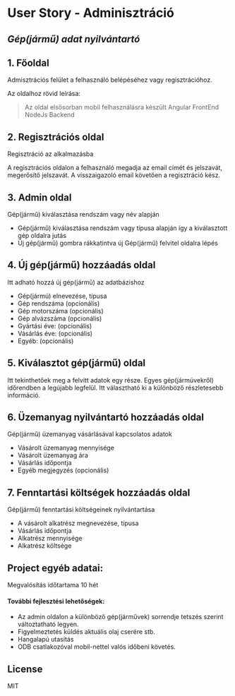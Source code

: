 # User Story - Adminisztráció
## _Gép(jármű) adat nyilvántartó_


## 1. Főoldal

Admisztrációs felület a felhasználó belépéséhez vagy regisztrációhoz.

Az oldalhoz rövid leírása:
> Az oldal elsősorban mobil felhasználásra készült
> Angular FrontEnd
> NodeJs Backend



## 2. Regisztrációs oldal

Regisztráció az alkalmazásba

A regisztrációs oldalon a felhasználó megadja az email címét és jelszavát, megerősítő jelszavát.
A visszaigazoló email követően a regisztráció kész.

## 3. Admin oldal

Gép(jármű) kiválasztása rendszám vagy név alapján

- Gép(jármű) kiválasztása rendszám vagy típusa alapján így a kiválasztott gép oldalra jutás
- Új gép(jármű) gombra rákkatintva új Gép(jármű) felvitel oldalra lépés

## 4. Új gép(jármű) hozzáadás oldal

Itt adható hozzá új gép(jármű) az adatbázishoz

- Gép(jármú) elnevezése, típusa
- Gép rendszáma (opcionális)
- Gép motorszáma (opcionális)
- Gép alvázszáma (opcionális)
- Gyártási éve: (opcionális)
- Vásárlás éve:  (opcionális)
- Egyéb:  (opcionális)

## 5. Kiválasztot gép(jármű) oldal

Itt tekinthetőek meg a felvitt adatok egy része. Egyes gép(jármúvekről) időrendben a legújabb legfelül. Itt választható ki a különböző részletesebb információ.

## 6. Üzemanyag nyilvántartó hozzáadás oldal

Gép(jármű) üzemanyag vásárlásával kapcsolatos adatok

- Vásárolt üzemanyag mennyisége
- Vásárolt üzemanyag ára
- Vásárlás időpontja
- Egyéb megjegyzés (opcionális)

## 7. Fenntartási költségek hozzáadás oldal

Gép(jármű) fenntartási költségeinek nyilvántartása
- A vásárolt alkatrész megnevezése, típusa
- Vásárlás időpontja
- Alkatrész mennyisége
- Alkatrész költsége

## Project egyéb adatai:
Megvalósítás időtartama 10 hét

#### További fejlesztési lehetőségek:
- Az admin oldalon a különböző gép(járművek) sorrendje tetszés szerint változtatható legyen.
- Figyelmeztetés küldés aktuális olaj cserére stb.
- Hangalapú utasítás
- ODB csatlakozóval mobil-nettel valós időbeni követés.

## License

MIT